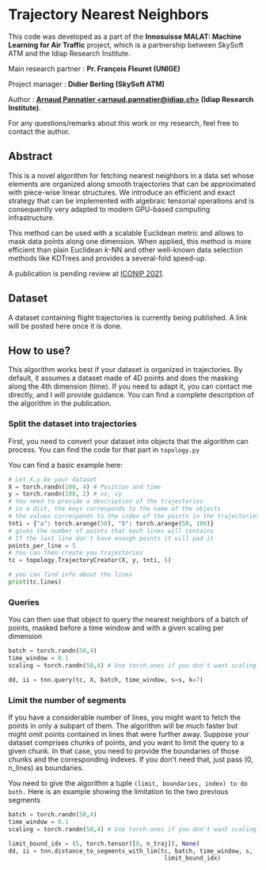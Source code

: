 # Trajectory Nearest Neighbors

This code was developed as a part of the **Innosuisse MALAT: Machine Learning for Air Traffic** project, which is a partnership between SkySoft ATM and the Idiap Research Institute.

Main research partner : **Pr. François Fleuret (UNIGE)**

Project manager : **Didier Berling (SkySoft ATM)**

Author : **[Arnaud Pannatier \<arnaud.pannatier@idiap.ch\>](mailto:arnaud.pannatier@idiap.ch) (Idiap Research Institute)**.

For any questions/remarks about this work or my research, feel free to contact the author.

## Abstract

This is a novel algorithm for fetching nearest neighbors in a data set whose elements are organized along smooth trajectories that can be approximated with piece-wise linear structures.
We introduce an efficient and exact strategy that can be implemented with algebraic tensorial operations and is consequently very adapted to modern GPU-based computing infrastructure.

This method can be used with a scalable Euclidean metric and allows to mask data points along one dimension.
When applied, this method is more efficient than plain Euclidean $k$-NN and other well-known data selection methods like KDTrees and provides a several-fold speed-up.

A publication is pending review at [ICONIP 2021](https://iconip2021.apnns.org/).

## Dataset

A dataset containing flight trajectories is currently being published. A link will be posted here once it is done. 

## How to use?

This algorithm works best if your dataset is organized in trajectories.
By default, it assumes a dataset made of 4D points and does the masking along the 4th dimension (time).
If you need to adapt it, you can contact me directly, and I will provide guidance.
You can find a complete description of the algorithm in the publication.

### Split the dataset into trajectories

First, you need to convert your dataset into objects that the algorithm can process.
You can find the code for that part in `topology.py`

You can find a basic example here:

```python
# Let X,y be your dataset
X = torch.randn(100, 4) # Position and time
y = torch.randn(100, 2) # vx, vy
# You need to provide a description of the trajectories
# in a dict, the keys corresponds to the name of the objects
# the values corresponds to the index of the points in the trajectories
tnti = {"a": torch.arange(50), "b": torch.arange(50, 100)}
# gives the number of points that each lines will contains
# If the last line don't have enough points it will pad it
points_per_line = 5
# You can then create you trajectories
tc = topology.TrajectoryCreator(X, y, tnti, 5)

# you can find info about the lines
print(tc.lines)
```

### Queries

You can then use that object to query the nearest neighbors of a batch of points, masked before a time window and with a given scaling per dimension

```python
batch = torch.randn(50,4)
time_window = 0.1
scaling = torch.randn(50,4) # Use torch.ones if you don't want scaling

dd, ii = tnn.query(tc, X, batch, time_window, s=s, k=7)
```

### Limit the number of segments

If you have a considerable number of lines, you might want to fetch the points in only
a subpart of them. The algorithm will be much faster but might omit points contained in lines that were further away.
Suppose your dataset comprises chunks of points, and you want to limit the query to a given chunk.
In that case, you need to provide the boundaries of those chunks and the corresponding indexes.
If you don't need that, just pass (0, n_lines) as boundaries.

You need to give the algorithm a tuple `(limit, boundaries, index) to do both.`
Here is an example showing the limitation to the two previous segments

```python
batch = torch.randn(50,4)
time_window = 0.1
scaling = torch.randn(50,4) # Use torch.ones if you don't want scaling

limit_bound_idx = (5, torch.tensor([0, n_traj]), None)
dd, ii = tnn.distance_to_segments_with_lim(tc, batch, time_window, s,
                                            limit_bound_idx)
```
